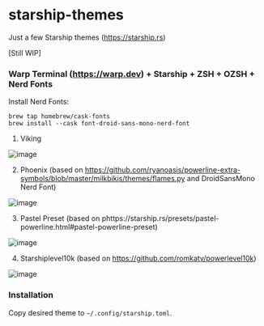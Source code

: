 # starship-themes
Just a few Starship themes (https://starship.rs)

[Still WIP]

### Warp Terminal (https://warp.dev) + Starship + ZSH + OZSH + Nerd Fonts

Install Nerd Fonts:

```
brew tap homebrew/cask-fonts
brew install --cask font-droid-sans-mono-nerd-font
```

1. Viking

![image](https://user-images.githubusercontent.com/21034728/223676850-0361eeae-7830-4902-b303-7e4550a7d3fb.png)

2. Phoenix (based on https://github.com/ryanoasis/powerline-extra-symbols/blob/master/milkbikis/themes/flames.py and DroidSansMono Nerd Font)

![image](https://user-images.githubusercontent.com/21034728/223676807-f37de3b3-d16c-4e7f-9393-e0ac4fc56038.png)

3. Pastel Preset (based on phttps://starship.rs/presets/pastel-powerline.html#pastel-powerline-preset)

![image](https://user-images.githubusercontent.com/21034728/223676743-99779df8-8e92-4505-91a8-cb32acaf5490.png)

4. Starshiplevel10k (based on https://github.com/romkatv/powerlevel10k)

![image](https://user-images.githubusercontent.com/21034728/223681955-e8c49f07-b309-4870-906a-4cf9b9e06df6.png)

### Installation

Copy desired theme to `~/.config/starship.toml`.
